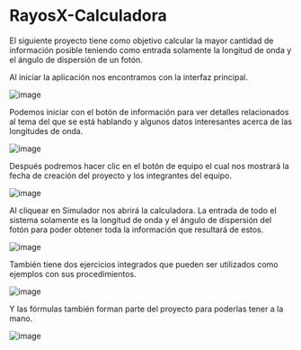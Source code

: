 # RayosX-Calculadora
El siguiente proyecto tiene como objetivo calcular la mayor cantidad de información posible teniendo como entrada solamente la longitud de onda y el ángulo de dispersión de un fotón.

Al iniciar la aplicación nos encontramos con la interfaz principal.

![image](https://user-images.githubusercontent.com/29785115/48926217-9d358880-ee91-11e8-8eb2-2672a9ddc9a5.png)

Podemos iniciar con el botón de información para ver detalles relacionados al tema del que se está hablando y algunos datos interesantes acerca de las longitudes de onda.

![image](https://user-images.githubusercontent.com/29785115/48926226-a6bef080-ee91-11e8-8a3b-5ad8c0f6091a.png)

Después podremos hacer clic en el botón de equipo el cual nos mostrará la fecha de creación del proyecto y los integrantes del equipo. 

![image](https://user-images.githubusercontent.com/29785115/48926232-af172b80-ee91-11e8-9ab9-6ec17728f4b1.png)

Al cliquear en Simulador nos abrirá la calculadora. La entrada de todo el sistema solamente es la longitud de onda y el ángulo de dispersión del fotón para poder obtener toda la información que resultará de estos.

![image](https://user-images.githubusercontent.com/29785115/48926238-b5a5a300-ee91-11e8-9130-5297c4247e72.png)

También tiene dos ejercicios integrados que pueden ser utilizados como ejemplos con sus procedimientos.

![image](https://user-images.githubusercontent.com/29785115/48926243-bd654780-ee91-11e8-8a0e-642604e58cbb.png)

Y las fórmulas también forman parte del proyecto para poderlas tener a la mano.

![image](https://user-images.githubusercontent.com/29785115/48926247-c524ec00-ee91-11e8-8cf6-136545809bc5.png)
